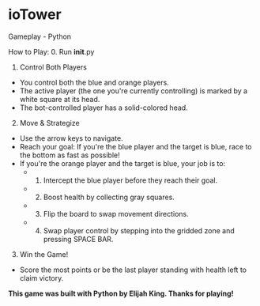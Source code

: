 # ioTower
Gameplay - Python

How to Play:
0. Run __init__.py
1. Control Both Players
  - You control both the blue and orange players.
  - The active player (the one you're currently controlling) is marked by a white square at its head.
  - The bot-controlled player has a solid-colored head.
2. Move & Strategize
  - Use the arrow keys to navigate.
  - Reach your goal: If you're the blue player and the target is blue, race to the bottom as fast as possible!
  - If you're the orange player and the target is blue, your job is to:
    - 1. Intercept the blue player before they reach their goal.
    - 2. Boost health by collecting gray squares.
    - 3. Flip the board to swap movement directions.
    - 4. Swap player control by stepping into the gridded zone and pressing SPACE BAR.
3. Win the Game!
  - Score the most points or be the last player standing with health left to claim victory.

**This game was built with Python by Elijah King. Thanks for playing!**
